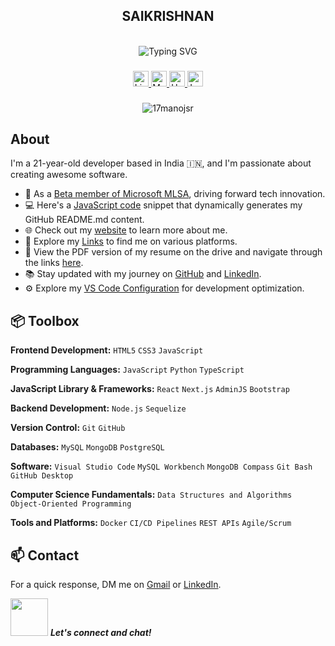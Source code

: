 
<div align="center">
  <h2>SAIKRISHNAN </h2>
  <br>
  <img src="https://readme-typing-svg.demolab.com?font=Fira+Code&pause=1000&random=false&width=435&lines=I+Am+a+FullStack+Developer%7CAlso+a+Developer" alt="Typing SVG">
</div>

###

<div align="center">
  <a href="https://www.linkedin.com/in/saikrishnan-p/">
    <img src="https://img.shields.io/static/v1?message=LinkedIn&logo=linkedin&label=&color=0077B5&logoColor=white&labelColor=&style=for-the-badge" height="25" alt="LinkedIn logo"  />
  </a>
  <a href="https://medium.com/@saikrishnansk12">
    <img src="https://img.shields.io/static/v1?message=Medium&logo=medium&label=&color=black&logoColor=white&labelColor=&style=for-the-badge" height="25" alt="Medium logo"  />
  </a>
  <a href="https://www.hackerrank.com/profile/Saikrishnan2004">
    <img src="https://img.shields.io/static/v1?message=HackerRank&logo=hackerrank&label=&color=2EC866&logoColor=white&labelColor=&style=for-the-badge" height="25" alt="HackerRank logo"  />
  </a>
  
  <a href="https://leetcode.com/u/Saikrishnan2004/">
    <img src="https://img.shields.io/static/v1?message=LeetCode&logo=leetcode&label=&color=F89F1B&logoColor=white&labelColor=&style=for-the-badge" height="25" alt="LeetCode logo"  />
  </a>
</div>


###

<div style="text-align: center;">
  <p align="center"> <img src="https://komarev.com/ghpvc/?username=17manojsr&label=Profile%20views&color=0e75b6&style=flat" alt="17manojsr" /> </p>
</div>


###

## About

I'm a 21-year-old developer based in India 🇮🇳, and I'm passionate about creating awesome software.

- 🌟 As a [Beta member of Microsoft MLSA](https://mvp.microsoft.com/en-US/studentambassadors/profile/e9949081-2982-483b-97a7-c0a8baf88937), driving forward tech innovation.
- 💻 Here's a [JavaScript code](https://github.com/GunaPalanivel/My-README.md-bio-In-Js) snippet that dynamically generates my GitHub README.md content.
- 🌐 Check out my [website](https://gunaprofile.pages.dev/) to learn more about me.
- 🔗 Explore my [Links](https://gunalinks.pages.dev/) to find me on various platforms.
- 📃 View the PDF version of my resume on the drive and navigate through the links [here](https://drive.google.com/file/d/1pt2qp1wDjKRKxOPqBHtmz_roNtfQx5Vj/view?usp=sharing).
- 📚 Stay updated with my journey on [GitHub](https://github.com/GunaPalanivel) and [LinkedIn](https://www.linkedin.com/in/guna-palanivel/).
- ⚙️ Explore my [VS Code Configuration](https://github.com/GunaPalanivel/vs-code-settings) for development optimization.

## 📦 Toolbox

**Frontend Development:** `HTML5` `CSS3` `JavaScript`

**Programming Languages:** `JavaScript` `Python` `TypeScript`

**JavaScript Library & Frameworks:** `React` `Next.js` `AdminJS` `Bootstrap`

**Backend Development:** `Node.js` `Sequelize`

**Version Control:** `Git` `GitHub`

**Databases:** `MySQL` `MongoDB` `PostgreSQL` 

**Software:** `Visual Studio Code` `MySQL Workbench` `MongoDB Compass` `Git Bash` `GitHub Desktop`

**Computer Science Fundamentals:** `Data Structures and Algorithms` `Object-Oriented Programming`

**Tools and Platforms:** `Docker` `CI/CD Pipelines` `REST APIs` `Agile/Scrum`

## 📫 Contact

For a quick response, DM me on [Gmail](mailto:your-psaikrishnan7@gmail.com) or [LinkedIn](https://www.linkedin.com/in/saikrishnan-p/).

<img src="https://media.giphy.com/media/LnQjpWaON8nhr21vNW/giphy.gif" width="60"> <em><b>Let's connect and chat!</b></em>
